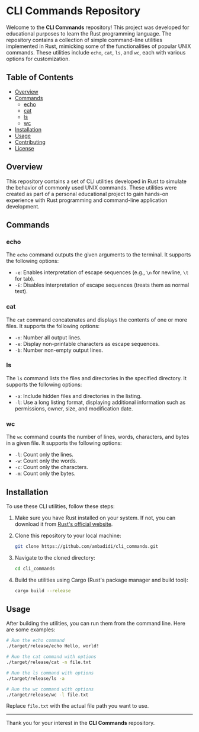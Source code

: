 # CLI Commands Repository

Welcome to the **CLI Commands** repository! This project was developed for educational purposes to learn the Rust programming language. The repository contains a collection of simple command-line utilities implemented in Rust, mimicking some of the functionalities of popular UNIX commands. These utilities include `echo`, `cat`, `ls`, and `wc`, each with various options for customization.

## Table of Contents

- [Overview](#overview)
- [Commands](#commands)
  - [echo](#echo)
  - [cat](#cat)
  - [ls](#ls)
  - [wc](#wc)
- [Installation](#installation)
- [Usage](#usage)
- [Contributing](#contributing)
- [License](#license)

## Overview

This repository contains a set of CLI utilities developed in Rust to simulate the behavior of commonly used UNIX commands. These utilities were created as part of a personal educational project to gain hands-on experience with Rust programming and command-line application development.

## Commands

### echo

The `echo` command outputs the given arguments to the terminal. It supports the following options:

- `-e`: Enables interpretation of escape sequences (e.g., `\n` for newline, `\t` for tab).
- `-E`: Disables interpretation of escape sequences (treats them as normal text).

### cat

The `cat` command concatenates and displays the contents of one or more files. It supports the following options:

- `-n`: Number all output lines.
- `-e`: Display non-printable characters as escape sequences.
- `-b`: Number non-empty output lines.

### ls

The `ls` command lists the files and directories in the specified directory. It supports the following options:

- `-a`: Include hidden files and directories in the listing.
- `-l`: Use a long listing format, displaying additional information such as permissions, owner, size, and modification date.

### wc

The `wc` command counts the number of lines, words, characters, and bytes in a given file. It supports the following options:

- `-l`: Count only the lines.
- `-w`: Count only the words.
- `-c`: Count only the characters.
- `-m`: Count only the bytes.

## Installation

To use these CLI utilities, follow these steps:

1. Make sure you have Rust installed on your system. If not, you can download it from [Rust's official website](https://www.rust-lang.org/tools/install).

2. Clone this repository to your local machine:

   ```bash
   git clone https://github.com/ambadidi/cli_commands.git
   ```

3. Navigate to the cloned directory:

   ```bash
   cd cli_commands
   ```

4. Build the utilities using Cargo (Rust's package manager and build tool):

   ```bash
   cargo build --release
   ```

## Usage

After building the utilities, you can run them from the command line. Here are some examples:

```bash
# Run the echo command
./target/release/echo Hello, world!

# Run the cat command with options
./target/release/cat -n file.txt

# Run the ls command with options
./target/release/ls -a

# Run the wc command with options
./target/release/wc -l file.txt
```

Replace `file.txt` with the actual file path you want to use.



---

Thank you for your interest in the **CLI Commands** repository. 
